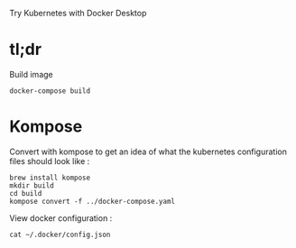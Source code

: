 Try Kubernetes with Docker Desktop

# tl;dr

Build image

    docker-compose build

# Kompose

Convert with kompose to get an idea of what the kubernetes configuration files
should look like :

    brew install kompose
    mkdir build
    cd build
    kompose convert -f ../docker-compose.yaml

View docker configuration :

    cat ~/.docker/config.json